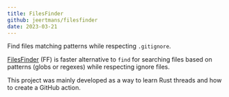 ```yaml
---
title: FilesFinder
github: jeertmans/filesfinder
date: 2023-03-21
---
```


Find files matching patterns while respecting `.gitignore`.

<!--more-->

[FilesFinder](https://github.com/jeertmans/filesfinder) (FF) is faster alternative to `find` for searching files based on patterns (globs or regexes) while respecting ignore files.

This project was mainly developed as a way to learn Rust threads and how to create a GitHub action.
